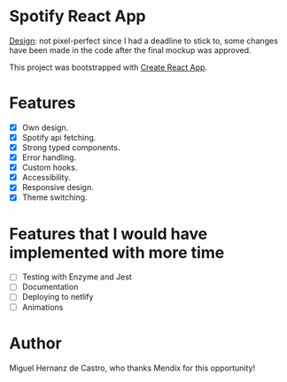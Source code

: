 # Spotify React App

[Design](https://www.figma.com/file/52OfJBDwvuxa2ZmEd9GX02/Spotify-App): 
not pixel-perfect since I had a deadline to stick to, some changes have been made in the code after the final mockup was approved.

This project was bootstrapped with [Create React App](https://github.com/facebook/create-react-app).

# Features
- [x] Own design.
- [x] Spotify api fetching.
- [x] Strong typed components.
- [x] Error handling.
- [x] Custom hooks.
- [x] Accessibility.
- [x] Responsive design.
- [x] Theme switching.

# Features that I would have implemented with more time
- [ ] Testing with Enzyme and Jest
- [ ] Documentation 
- [ ] Deploying to netlify
- [ ] Animations

# Author
Miguel Hernanz de Castro, who thanks Mendix for this opportunity! 
